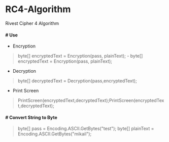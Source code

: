 # RC4-Algorithm
Rivest Cipher 4 Algorithm

#### # **Use**
- Encryption
> byte[] encryptedText = Encryption(pass, plainText);	- byte[] encryptedText = Encryption(pass, plainText);
- Decryption
>  byte[] decryptedText = Decryption(pass,encryptedText);
- Print Screen
> PrintScreen(encryptedText,decryptedText);PrintScreen(encryptedText,decryptedText);

#### # **Convert String to Byte**
>  byte[] pass = Encoding.ASCII.GetBytes("test");
 byte[] plainText = Encoding.ASCII.GetBytes("mikail");
